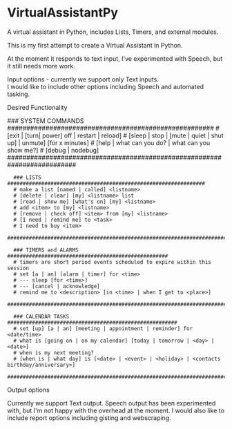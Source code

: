 # VirtualAssistantPy
A virtual assistant in Python, includes Lists, Timers, and external modules.

This is my first attempt to create a Virtual Assistant in Python.

At the moment it responds to text input, I've experimented with Speech, but it still needs more work.

Input options - currently we support only Text inputs.  
I would like to include other options including Speech and automated tasking.

Desired Functionality
<p>      ### SYSTEM COMMANDS ######################################################
      # [exit | [turn| power] off | restart | reload]
      # [sleep | stop | [mute | quiet | shut up] | unmute] [for x minutes]
      # [help | what can you do? | what can you show me?]
      # [debug | nodebug]
      ##########################################################################

      ### LISTS ################################################################
      # make a list [named | called] <listname>
      # [delete | clear] [my] <listname> list
      # [read | show me] [what's on] [my] <listname>
      # add <item> to [my] <listname>
      # [remove | check off] <item> from [my] <listname>
      # [I need | remind me] to <task>
      # I need to buy <item>
      ##########################################################################

      ### TIMERS and ALARMS ####################################################
      # timers are short period events scheduled to expire within this session
      # set [a | an] [alarm | timer] for <time>
      # --- sleep [for <time>]
      # --- [cancel | acknowledge]
      # remind me to <description> [in <time> | when I get to <place>]
      ##########################################################################

      ### CALENDAR TASKS #######################################################
      # set [up] [a | an] [meeting | appointment | reminder] for <date/time>
      # what is [going on | on my calendar] [today | tomorrow | <day> | <date>]
      # when is my next meeting?
      # [when is | what day] is [<date> | <event> | <holiday> | <contacts birthday/anniversary>]      
      ##########################################################################

Output options<p>
Currently we support Text output.
Speech output has been experimented with, but I'm not happy with the overhead at the moment. 
I would also like to include report options including gisting and webscraping.     

